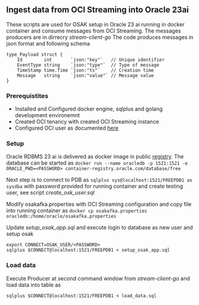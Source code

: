 ## Ingest data from OCI Streaming into Oracle 23ai

These scripts are used for OSAK setup in Oracle 23 ai running in docker container and consume messages from OCI Streaming. The messages producers are in dirrecry _stream-client-go_ The code produces messages in json format and following schema
```
type Payload struct {
	Id        int       `json:"key"`   // Unique identifier
	EventType string    `json:"type"`  // Type of message
	TimeStamp time.Time `json:"ts"`    // Creation time
	Message   string    `json:"value"` // Message value
}
```

### Prerequistites
* Installed and Configured docker engine, sqlplus and golang development environemnt
* Created OCI tenancy with created OCI Streaming instance
* Configured OCI user as documented [here](https://docs.oracle.com/en-us/iaas/Content/API/Concepts/apisigningkey.htm#Required_Keys_and_OCIDs)

### Setup
Oracle RDBMS 23 ai is delivered as docker image in public [registry](https://www.oracle.com/uk/database/free/get-started/). The database can be started as `docker run --name oracledb -p 1521:1521 -e ORACLE_PWD=<PASSWORD> container-registry.oracle.com/database/free`

Next step is to connect to PDB as `sqlplus sys@localhost:1521/FREEPDB1 as sysdba` with password provided for running container and create testing user, see script *create_osk_user.sql*

Modify osakafka.properties with OCI Streaming configuration and copy file into running container as `docker cp osakafka.properties oracledb:/home/oracle/osakafka.properties`

Update *setup_osak_app.sql* and execute
login to database as new user and setup osak
```
export CONNECT=OSAK_USER/<PASSWORD>
sqlplus $CONNECT@localhost:1521/FREEPDB1 < setup_osak_app.sql
```

### Load data
Execute Producer at second command window from *stream-client-go* and load data into table as
```
sqlplus $CONNECT@localhost:1521/FREEPDB1 < load_data.sql
```
